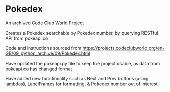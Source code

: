 # Pokedex 

An archived Code Club World Project

Creates a Pokedex searchable by Pokedex number, by querying RESTful API from pokeapi.co 

Code and instructions sourced from https://projects.codeclubworld.org/en-GB/09_python_archive/09/Pokedex.html

Have updated the pokeapi.py file to keep the project usable, as data from pokeapi.co has changed format

Have added new functionality such as Next and Prev buttons (using lambdas),
  LabelFrames for formatting, &
  Pokedex number out of interest
  
